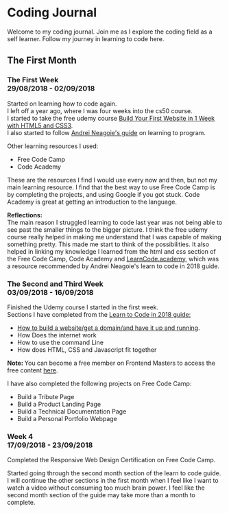 # Coding Journal
<p> Welcome to my coding journal. 
    Join me as I explore the coding field as a self learner. 
    Follow my journey in learning to code here.</p>

<h2> 
  The First Month
</h2>
<h3>
  The First Week
  <br>
  29/08/2018 - 02/09/2018</h3>
<p>
  Started on learning how to code again.
  <br>
  I left off a year ago, where I was four weeks into the cs50 course.
  <br>
  I started to take the free udemy course <a href="https://www.udemy.com/build-your-first-website-in-1-week/">Build Your First Website in   1 Week with HTML5 and CSS3</a>.
  <br>
  I also started to follow <a href="https://hackernoon.com/learn-to-code-in-2018-get-hired-and-have-fun-along-the-way-b338247eed6a">Andrei Neagoie's guide</a> on learning to program.
</p>
<p>
  Other learning resources I used:
  <ul>
    <li>Free Code Camp</li>
    <li>Code Academy</li>
  </ul>
  These are the resources I find I would use every now and then, but not my main learning resource.
  I find that the best way to use Free Code Camp is by completing the projects, and using Google if you got stuck.
  Code Academy is great at getting an introduction to the language.
</p>
<p>
  <strong>Reflections:</strong>
  <br>
  The main reason I struggled learning to code last year was not being able to see past the smaller things to the bigger picture. I think the free udemy course really helped in making me understand that I was capable of making something pretty. This made me start to think of the possibilities. It also helped in linking my knowledge I learned from the html and css section of the Free Code Camp, Code Academy and <a href="https://www.youtube.com/watch?v=e4S8zfLdLgQ&feature=youtu.be&list=PLoYCgNOIyGAB_8_iq1cL8MVeun7cB6eNc">LearnCode.academy</a>, which was a resource recommended by Andrei Neagoie's learn to code in 2018 guide. 
</p>

<h3>
  The Second and Third Week
  <br>
03/09/2018 - 16/09/2018</h3>
<p>
    Finished the Udemy course I started in the first week.
    <br>
     Sections I have completed from the <a href="https://hackernoon.com/learn-to-code-in-2018-get-hired-and-have-fun-along-the-way-b338247eed6a">Learn to Code in 2018 guide:</a>
<ul>
    <li> <a href="https://www.youtube.com/watch?v=tq7dqdHCc7U&feature=youtu.be&list=PLoYCgNOIyGAB_8_iq1cL8MVeun7cB6eNc">How to build a website/get a domain/and have it up and running</a>.</li>
    <li>How Does the internet work</li>
    <li>How to use the command Line</li>
    <li>How does HTML, CSS and Javascript fit together</li>
</ul> 
</p>
<p>
    <strong>Note: </strong>You can become a free member on Frontend Masters to access the free content <a href="https://frontendmasters.com/welcome/kentcdodds/">here</a>.
</p>
<p>
     I have also completed the following projects on Free Code Camp:
    <ul>
        <li>Build a Tribute Page</li>
        <li>Build a Product Landing Page</li>
        <li>Build a Technical Documentation Page</li>
        <li>Build a Personal Portfolio Webpage</li>
    </ul>
</p>
<h3>
  Week 4 
  <br>
17/09/2018 - 23/09/2018</h3>
<p>Completed the Responsive Web Design Certification on Free Code Camp.</p>
<p>
    Started going through the second month section of the learn to code guide. I will continue the other sections in the first month when I feel like I want to watch a video without consuming too much brain power. I feel like the second month section of the guide may take more than a month to complete.
</p>
  
